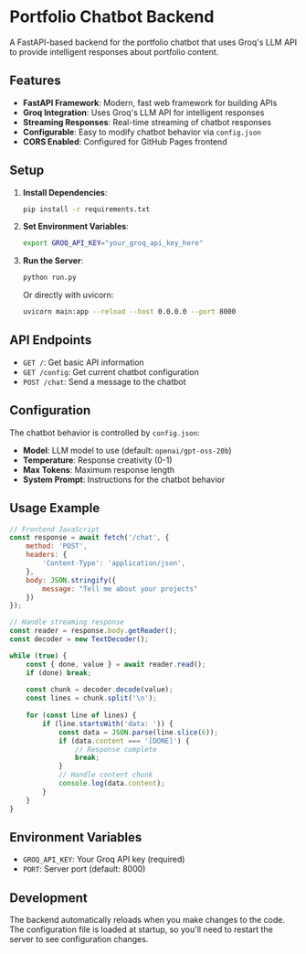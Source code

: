 # Portfolio Chatbot Backend

A FastAPI-based backend for the portfolio chatbot that uses Groq's LLM API to provide intelligent responses about portfolio content.

## Features

- **FastAPI Framework**: Modern, fast web framework for building APIs
- **Groq Integration**: Uses Groq's LLM API for intelligent responses
- **Streaming Responses**: Real-time streaming of chatbot responses
- **Configurable**: Easy to modify chatbot behavior via `config.json`
- **CORS Enabled**: Configured for GitHub Pages frontend

## Setup

1. **Install Dependencies**:
   ```bash
   pip install -r requirements.txt
   ```

2. **Set Environment Variables**:
   ```bash
   export GROQ_API_KEY="your_groq_api_key_here"
   ```

3. **Run the Server**:
   ```bash
   python run.py
   ```
   
   Or directly with uvicorn:
   ```bash
   uvicorn main:app --reload --host 0.0.0.0 --port 8000
   ```

## API Endpoints

- `GET /`: Get basic API information
- `GET /config`: Get current chatbot configuration
- `POST /chat`: Send a message to the chatbot

## Configuration

The chatbot behavior is controlled by `config.json`:

- **Model**: LLM model to use (default: `openai/gpt-oss-20b`)
- **Temperature**: Response creativity (0-1)
- **Max Tokens**: Maximum response length
- **System Prompt**: Instructions for the chatbot behavior

## Usage Example

```javascript
// Frontend JavaScript
const response = await fetch('/chat', {
    method: 'POST',
    headers: {
        'Content-Type': 'application/json',
    },
    body: JSON.stringify({
        message: "Tell me about your projects"
    })
});

// Handle streaming response
const reader = response.body.getReader();
const decoder = new TextDecoder();

while (true) {
    const { done, value } = await reader.read();
    if (done) break;
    
    const chunk = decoder.decode(value);
    const lines = chunk.split('\n');
    
    for (const line of lines) {
        if (line.startsWith('data: ')) {
            const data = JSON.parse(line.slice(6));
            if (data.content === '[DONE]') {
                // Response complete
                break;
            }
            // Handle content chunk
            console.log(data.content);
        }
    }
}
```

## Environment Variables

- `GROQ_API_KEY`: Your Groq API key (required)
- `PORT`: Server port (default: 8000)

## Development

The backend automatically reloads when you make changes to the code. The configuration file is loaded at startup, so you'll need to restart the server to see configuration changes.
